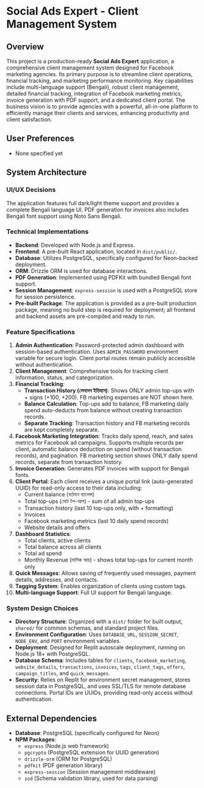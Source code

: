 # Social Ads Expert - Client Management System

## Overview
This project is a production-ready **Social Ads Expert** application, a comprehensive client management system designed for Facebook marketing agencies. Its primary purpose is to streamline client operations, financial tracking, and marketing performance monitoring. Key capabilities include multi-language support (Bengali), robust client management, detailed financial tracking, integration of Facebook marketing metrics, invoice generation with PDF support, and a dedicated client portal. The business vision is to provide agencies with a powerful, all-in-one platform to efficiently manage their clients and services, enhancing productivity and client satisfaction.

## User Preferences
- None specified yet

## System Architecture

### UI/UX Decisions
The application features full dark/light theme support and provides a complete Bengali language UI. PDF generation for invoices also includes Bengali font support using Noto Sans Bengali.

### Technical Implementations
- **Backend**: Developed with Node.js and Express.
- **Frontend**: A pre-built React application, located in `dist/public/`.
- **Database**: Utilizes PostgreSQL, specifically configured for Neon-backed deployment.
- **ORM**: Drizzle ORM is used for database interactions.
- **PDF Generation**: Implemented using PDFKit with bundled Bengali font support.
- **Session Management**: `express-session` is used with a PostgreSQL store for session persistence.
- **Pre-built Package**: The application is provided as a pre-built production package, meaning no build step is required for deployment; all frontend and backend assets are pre-compiled and ready to run.

### Feature Specifications
1.  **Admin Authentication**: Password-protected admin dashboard with session-based authentication. Uses `ADMIN_PASSWORD` environment variable for secure login. Client portal routes remain publicly accessible without authentication.
2.  **Client Management**: Comprehensive tools for tracking client information, status, and categorization.
3.  **Financial Tracking**: 
    - **Transaction History (লেনদেন ইতিহাস)**: Shows ONLY admin top-ups with + signs (+100, +200). FB marketing expenses are NOT shown here.
    - **Balance Calculation**: Top-ups add to balance, FB marketing daily spend auto-deducts from balance without creating transaction records.
    - **Separate Tracking**: Transaction history and FB marketing records are kept completely separate.
4.  **Facebook Marketing Integration**: Tracks daily spend, reach, and sales metrics for Facebook ad campaigns. Supports multiple records per client, automatic balance deduction on spend (without transaction records), and pagination. FB marketing section shows ONLY daily spend records, separate from transaction history.
5.  **Invoice Generation**: Generates PDF invoices with support for Bengali fonts.
6.  **Client Portal**: Each client receives a unique portal link (auto-generated UUID) for read-only access to their data including:
    - Current balance (বর্তমান ব্যালেন্স)
    - Total top-ups (মোট টপ-আপ) - sum of all admin top-ups
    - Transaction history (last 10 top-ups only, with + formatting)
    - Invoices
    - Facebook marketing metrics (last 10 daily spend records)
    - Website details and offers
7.  **Dashboard Statistics**:
    - Total clients, active clients
    - Total balance across all clients
    - Total ad spend
    - Monthly Revenue (মাসিক আয়) - shows total top-ups for current month only
8.  **Quick Messages**: Allows saving of frequently used messages, payment details, addresses, and contacts.
9.  **Tagging System**: Enables organization of clients using custom tags.
10.  **Multi-language Support**: Full UI support for Bengali language.

### System Design Choices
- **Directory Structure**: Organized with a `dist/` folder for built output, `shared/` for common schemas, and standard project files.
- **Environment Configuration**: Uses `DATABASE_URL`, `SESSION_SECRET`, `NODE_ENV`, and `PORT` environment variables.
- **Deployment**: Designed for Replit autoscale deployment, running on Node.js 18+ with PostgreSQL.
- **Database Schema**: Includes tables for `clients`, `facebook_marketing`, `website_details`, `transactions`, `invoices`, `tags`, `client_tags`, `offers`, `campaign_titles`, and `quick_messages`.
- **Security**: Relies on Replit for environment secret management, stores session data in PostgreSQL, and uses SSL/TLS for remote database connections. Portal IDs are UUIDs, providing read-only access without authentication.

## External Dependencies
-   **Database**: PostgreSQL (specifically configured for Neon)
-   **NPM Packages**:
    -   `express` (Node.js web framework)
    -   `pgcrypto` (PostgreSQL extension for UUID generation)
    -   `drizzle-orm` (ORM for PostgreSQL)
    -   `pdfkit` (PDF generation library)
    -   `express-session` (Session management middleware)
    -   `zod` (Schema validation library, used for data parsing)